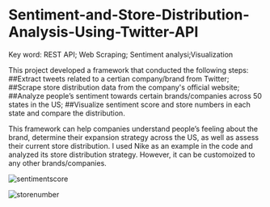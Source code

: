 # Sentiment-and-Store-Distribution-Analysis-Using-Twitter-API
Key word: REST API; Web Scraping; Sentiment analysi;Visualization

This project developed a framework that conducted the following steps:
##Extract tweets related to a certian company/brand from Twitter; 
##Scrape store distribution data from the company's official website;
##Analyze people’s sentiment towards certain brands/companies across 50 states in the US;
##Visualize sentiment score and store numbers in each state and compare the distribution.

This framework can help companies understand people’s feeling about the brand, determine their expansion strategy across the US, as well as assess their current store distribution. I used Nike as an example in the code and analyzed its store distribution strategy. However, it can be customoized to any other brands/companies.

![sentimentscore](https://cloud.githubusercontent.com/assets/19809011/19506237/aa28e37a-957e-11e6-919f-a096906367a1.png)

![storenumber](https://cloud.githubusercontent.com/assets/19809011/19506271/e7779816-957e-11e6-8e37-91cc8959e949.png)
